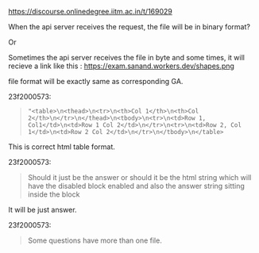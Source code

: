 https://discourse.onlinedegree.iitm.ac.in/t/169029

When the api server receives the request, the file will be in binary format?</p>
<p>Or</p>
<p>Sometimes the api server receives the file in byte and some times, it will recieve a link like this : <a href="https://exam.sanand.workers.dev/shapes.png" rel="noopener nofollow ugc">https://exam.sanand.workers.dev/shapes.png</a></p>
</blockquote>
</aside>
<p>file format will be exactly same as corresponding GA.</p>
<aside class="quote group-ds-students" data-post="68" data-topic="169029" data-username="23f2000573">
<div class="title">
<div class="quote-controls"></div>
 23f2000573:</div>
<blockquote>
<pre><code class="lang-auto">"&lt;table&gt;\n&lt;thead&gt;\n&lt;tr&gt;\n&lt;th&gt;Col 1&lt;/th&gt;\n&lt;th&gt;Col 2&lt;/th&gt;\n&lt;/tr&gt;\n&lt;/thead&gt;\n&lt;tbody&gt;\n&lt;tr&gt;\n&lt;td&gt;Row 1, Col1&lt;/td&gt;\n&lt;td&gt;Row 1 Col 2&lt;/td&gt;\n&lt;/tr&gt;\n&lt;tr&gt;\n&lt;td&gt;Row 2, Col 1&lt;/td&gt;\n&lt;td&gt;Row 2 Col 2&lt;/td&gt;\n&lt;/tr&gt;\n&lt;/tbody&gt;\n&lt;/table&gt;
</code></pre>
</blockquote>
</aside>
<p>This is correct html table format.</p>
<aside class="quote group-ds-students" data-post="68" data-topic="169029" data-username="23f2000573">
<div class="title">
<div class="quote-controls"></div>
 23f2000573:</div>
<blockquote>
<p>Should it just be the answer or should it be the html string which will have the disabled block enabled and also the answer string sitting inside the block</p>
</blockquote>
</aside>
<p>It will be just answer.</p>
<aside class="quote group-ds-students" data-post="68" data-topic="169029" data-username="23f2000573">
<div class="title">
<div class="quote-controls"></div>
 23f2000573:</div>
<blockquote>
<p>Some questions have more than one file.